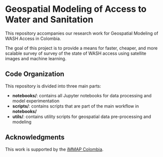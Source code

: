 # Geospatial Modeling of Access to Water and Sanitation

This repository accompanies our research work for Geospatial Modeling of WASH Access in Colombia.

The goal of this project is to provide a means for faster, cheaper, and more scalable survey of survey of the state of WASH access using satellite images and machine learning.

## Code Organization
This repository is divided into three main parts:

- **notebooks/**: contains all Jupyter notebooks for data processing and model experimentation
- **scripts/**: contains scripts that are part of the main workflow in **notebooks/**
- **utils/**: contains utility scripts for geospatial data pre-processing and modeling

## Acknowledgments
This work is supported by the [iMMAP Colombia](https://immap.org/colombia/).